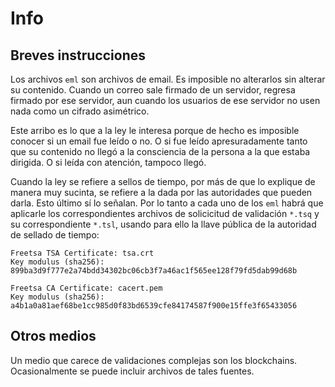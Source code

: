  # Info

 ## Breves instrucciones

 Los archivos ```eml``` son archivos de email. Es imposible no alterarlos sin alterar su contenido. Cuando un correo sale firmado de un servidor, regresa firmado por ese servidor, aun cuando los usuarios de ese servidor no usen nada como un cifrado asimétrico.

 Este arribo es lo que a la ley le interesa porque de hecho es imposible conocer si un email fue leído o no. O si fue leído apresuradamente tanto que su contenido no llegó a la consciencia de la persona a la que estaba dirigida. O si leída con atención, tampoco llegó.

 Cuando la ley se refiere a sellos de tiempo, por más de que lo explique de manera muy sucinta, se refiere a la dada por las autoridades que pueden darla. Esto último sí lo señalan. Por lo tanto a cada  uno de los ```eml``` habrá que aplicarle los correspondientes archivos de solicicitud de validación ```*.tsq``` y su correspondiente ```*.tsl```, usando para ello la llave pública de la autoridad de sellado de tiempo:

 ```
 Freetsa TSA Certificate: tsa.crt
 Key modulus (sha256): 899ba3d9f777e2a74bdd34302bc06cb3f7a46ac1f565ee128f79fd5dab99d68b

 Freetsa CA Certificate: cacert.pem
 Key modulus (sha256): a4b1a0a81aef68be1cc985d0f83bd6539cfe84174587f900e15ffe3f65433056 
 ```
 ## Otros medios

 Un medio que carece de validaciones complejas son los blockchains. Ocasionalmente se puede incluir archivos de tales fuentes.


